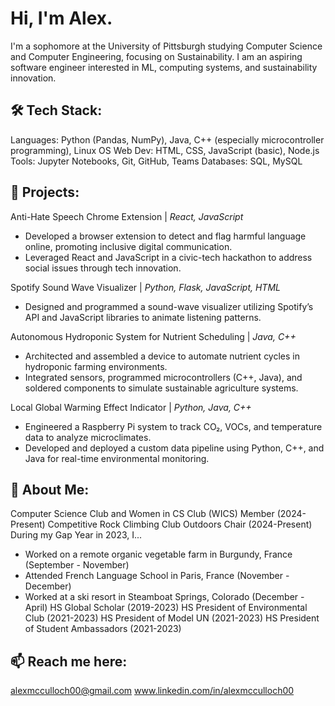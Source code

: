 # Hi, I'm Alex.
I'm a sophomore at the University of Pittsburgh studying Computer Science and Computer Engineering, focusing on Sustainability.
I am an aspiring software engineer interested in ML, computing systems, and sustainability innovation.

## 🛠 Tech Stack:
Languages: Python (Pandas, NumPy), Java, C++ (especially microcontroller programming), Linux OS
Web Dev: HTML, CSS, JavaScript (basic), Node.js
Tools: Jupyter Notebooks, Git, GitHub, Teams
Databases: SQL, MySQL

## 🔭 Projects:
Anti-Hate Speech Chrome Extension | *React, JavaScript*
- Developed a browser extension to detect and flag harmful language online, promoting inclusive digital communication.
- Leveraged React and JavaScript in a civic-tech hackathon to address social issues through tech innovation.

Spotify Sound Wave Visualizer | *Python, Flask, JavaScript, HTML*
- Designed and programmed a sound-wave visualizer utilizing Spotify’s API and JavaScript libraries to animate listening patterns.

Autonomous Hydroponic System for Nutrient Scheduling | *Java, C++*
- Architected and assembled a device to automate nutrient cycles in hydroponic farming environments.
- Integrated sensors, programmed microcontrollers (C++, Java), and soldered components to simulate sustainable agriculture systems.

Local Global Warming Effect Indicator | *Python, Java, C++*
- Engineered a Raspberry Pi system to track CO₂, VOCs, and temperature data to analyze microclimates.
- Developed and deployed a custom data pipeline using Python, C++, and Java for real-time environmental monitoring.


## 🌱 About Me:
Computer Science Club and Women in CS Club (WICS) Member (2024-Present)
Competitive Rock Climbing Club Outdoors Chair (2024-Present)
During my Gap Year in 2023, I...
- Worked on a remote organic vegetable farm in Burgundy, France (September - November)
- Attended French Language School in Paris, France (November - December)
- Worked at a ski resort in Steamboat Springs, Colorado (December - April)
HS Global Scholar (2019-2023)
HS President of Environmental Club (2021-2023)
HS President of Model UN (2021-2023)
HS President of Student Ambassadors (2021-2023)

## 📫 Reach me here:
alexmcculloch00@gmail.com
www.linkedin.com/in/alexmcculloch00
